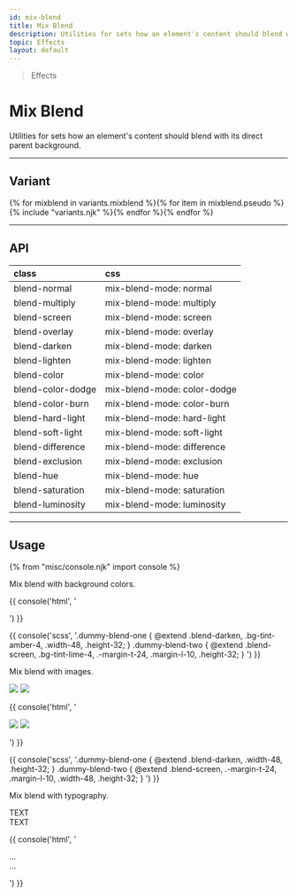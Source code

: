 ```yaml
---
id: mix-blend
title: Mix Blend
description: Utilities for sets how an element's content should blend with its direct parent background.
topic: Effects
layout: default
---
```


> Effects

# Mix Blend

Utilities for sets how an element's content should blend with its direct parent background.

---

## Variant

<div class="flex flex-gap-2 flex-wrap justify-start items-center">{% for mixblend in variants.mixblend %}{% for item in mixblend.pseudo %}{% include "variants.njk" %}{% endfor %}{% endfor %}</div>

---

## API

| <span class="padding-x-3 padding-y-1 text-white bg-shade-granite-5 font-semibold curve-border-md">class</span> | <span class="padding-x-3 padding-y-1 text-white bg-shade-granite-5 font-semibold curve-border-md">css</span> |
|:--|:--|
| blend-normal | mix-blend-mode: normal |
| blend-multiply | mix-blend-mode: multiply |
| blend-screen | mix-blend-mode: screen |
| blend-overlay | mix-blend-mode: overlay |
| blend-darken | mix-blend-mode: darken |
| blend-lighten | mix-blend-mode: lighten |
| blend-color | mix-blend-mode: color |
| blend-color-dodge | mix-blend-mode: color-dodge |
| blend-color-burn | mix-blend-mode: color-burn |
| blend-hard-light | mix-blend-mode: hard-light |
| blend-soft-light | mix-blend-mode: soft-light |
| blend-difference | mix-blend-mode: difference |
| blend-exclusion | mix-blend-mode: exclusion |
| blend-hue | mix-blend-mode: hue |
| blend-saturation | mix-blend-mode: saturation |
| blend-luminosity | mix-blend-mode: luminosity |

---

## Usage

{% from "misc/console.njk" import console %}

Mix blend with background colors.

<div class="padding-4 margin-y-2 margin-x-auto width-64">
  <div class="width-48 height-32 bg-tint-amber-4 blend-darken"></div>
  <div class="-margin-t-24 margin-l-10 height-32 bg-tint-lime-4 blend-darken"></div>
</div>

{{ console('html',
'<div class="...">
    <div class="blend-darken bg-tint-amber-4 ... width-48 height-32"></div>
    <div class="blend-screen bg-tint-lime-4... -margin-t-24 margin-l-10 height-32"></div>
  </div>
') }}

{{ console('scss',
'.dummy-blend-one {
    @extend
      .blend-darken,
      .bg-tint-amber-4,
      .width-48,
      .height-32;
}
.dummy-blend-two {
    @extend
      .blend-screen,
      .bg-tint-lime-4,
      .-margin-t-24,
      .margin-l-10,
      .height-32;
}
') }}

Mix blend with images.

<div class="padding-4 margin-y-2 margin-x-auto width-64">
  <img
    class="width-48 height-32 bg-tint-granite-4 blend-darken"
    src="https://picsum.photos/256?=1"
  >
  <img
    class="-margin-t-24 margin-l-10 width-48 height-32 bg-tint-granite-4 blend-darken"
    src="https://picsum.photos/256?=2"
  >
</div>

{{ console('html',
'<div class="...">
    <img class="blend-darken ... width-48 height-32" src="...">
    <img class="blend-screen ... -margin-t-24 margin-l-10 width-48 height-32" src="...">
  </div>
') }}

{{ console('scss',
'.dummy-blend-one {
    @extend
      .blend-darken,
      .width-48,
      .height-32;
}
.dummy-blend-two {
    @extend
      .blend-screen,
      .-margin-t-24,
      .margin-l-10,
      .width-48,
      .height-32;
}
') }}

Mix blend with typography.

<div class="padding-4 margin-y-2 margin-x-auto width-64">
  <div class="relative">
    <div class="absolute top-0 left-9 text-tint-amber-4 text-xl-8 font-extrabold blend-darken">
      TEXT
    </div>
    <div class="absolute top-6 left-6 text-tint-lime-4 text-xl-8 font-extrabold blend-screen">
      TEXT
    </div>
  </div>
</div>

{{ console('html',
'<div class="relative">
    <div class="blend-darken ... absolute top-0 left-0">
      ...
    </div>
    <div class="blend-screen ... absolute top-6 left-6">
      ...
    </div>
  </div>
') }}


